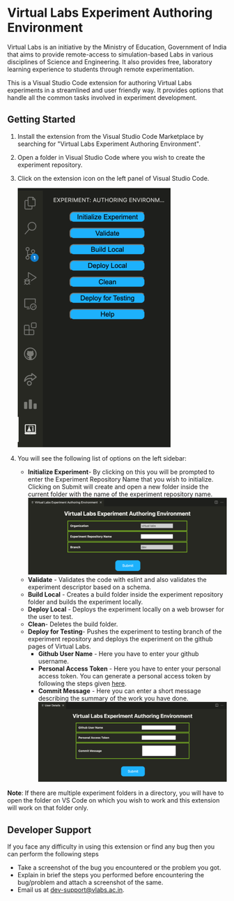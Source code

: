 # Virtual Labs Experiment Authoring Environment

Virtual Labs is an initiative by the Ministry of Education, Government of India that aims to provide remote-access to simulation-based Labs in various disciplines of Science and Engineering. It also provides free, laboratory learning experience to students through remote experimentation.

This is a Visual Studio Code extension for authoring Virtual Labs experiments in a streamlined and user friendly way. It provides options that handle all the common tasks involved in experiment development.
## Getting Started

1. Install the extension from the Visual Studio Code Marketplace by searching for "Virtual Labs Experiment Authoring Environment".
2. Open a folder in Visual Studio Code where you wish to create the experiment repository.
3. Click on the extension icon on the left panel of Visual Studio Code.

    ![image](./images/sidebar.png)

4. You will see the following list of options on the left sidebar:
    * **Initialize Experiment**- By clicking on this you will be prompted to enter the Experiment Repository Name that you wish to initialize. Clicking on Submit will create and open a new folder inside the current folder with the name of the experiment repository name.
    ![image](./images/clone.png)
    * **Validate** - Validates the code with eslint and also validates the experiment descriptor based on a schema.
    * **Build Local** - Creates a build folder inside the experiment repository folder and builds the experiment locally.
    * **Deploy Local** - Deploys the experiment locally on a web browser for the user to test.
    * **Clean**- Deletes the build folder.
    * **Deploy for Testing**- Pushes the experiment to testing branch of the experiment repository and deploys the experiment on the github pages of Virtual Labs.
        - **Github User Name** - Here you have to enter your github username.
        - **Personal Access Token** - Here you have to enter your personal access token. You can generate a personal access token by following the steps given [here](https://docs.github.com/en/github/authenticating-to-github/creating-a-personal-access-token).
        - **Commit Message** - Here you can enter a short message describing the summary of the work you have done.
    ![image](./images/deploy.png)
    

**Note**: If there are multiple experiment folders in a directory, you will have to open the folder on VS Code on which you wish to work and this extension will work on that folder only.

## Developer Support

If you face any difficulty in using this extension or find any bug then you can perform the following steps
- Take a screenshot of the bug you encountered or the problem you got.
- Explain in brief the steps you performed before encountering the bug/problem and attach a screenshot of the same.
- Email us at [dev-support@vlabs.ac.in](dev-support@vlabs.ac.in).